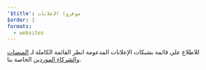 ```yaml
---
'$title': موفروا الإعلانات
$order: 1
formats:
  - websites
---
```


للاطلاع على قائمة بشبكات الإعلانات المدعومة انظر القائمة الكاملة لـ [المنصات والشركاء الموردين](../../../../support/faq/platform-and-vendor-partners.md) الخاصة بنا.
